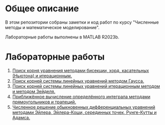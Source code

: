 # Общее описание

В этом репозитории собраны заметки и код работ по курсу "Численные методы и математическое моделирование".

Лабораторные работы выполнены в MATLAB R2023b.
 
# Лабораторные работы
 
 1. [Поиск корня уравнения методами бисекции, хорд, касательных (Ньютона) и итерационным.](/Task1/Task1_equation_solving.md)
 2. [Поиск корней системы линейных уравнений методом Гаусса.](/Task2/Task2_system_iteration.md)
 3. [Поиск корней системы линейных уравнений итерационным методом и методом Зейделя.](/Task3/Task3_system_Gauss.md)
 4. [Приближённое вычисление определённого интеграла методами прямоугольников и трапеций.](/Task4/Task4_integral.md)
 5. [Численное решение обыкновенных дифференциальных уравнений методами Эйлера, Эйлера-Коши, серединных точек, Рунге-Кутты и Адамса.](/Task5/Task5_diff.md)
